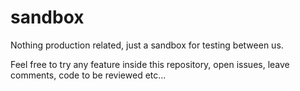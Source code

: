 # sandbox
Nothing production related, just a sandbox for testing between us.

Feel free to try any feature inside this repository, open issues, leave comments, code to be reviewed etc...


